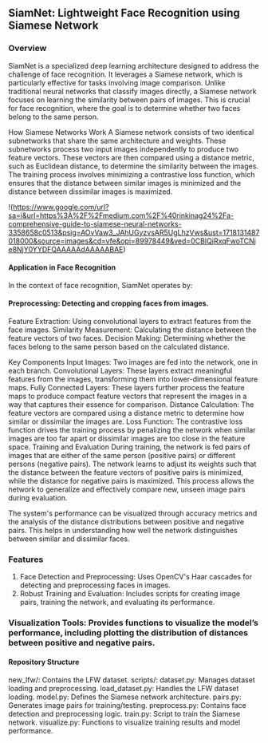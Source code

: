## SiamNet: Lightweight Face Recognition using Siamese Network

### Overview
SiamNet is a specialized deep learning architecture designed to address the challenge of face recognition. It leverages a Siamese network, which is particularly effective for tasks involving image comparison. Unlike traditional neural networks that classify images directly, a Siamese network focuses on learning the similarity between pairs of images. This is crucial for face recognition, where the goal is to determine whether two faces belong to the same person.

How Siamese Networks Work
A Siamese network consists of two identical subnetworks that share the same architecture and weights. These subnetworks process two input images independently to produce two feature vectors. These vectors are then compared using a distance metric, such as Euclidean distance, to determine the similarity between the images. The training process involves minimizing a contrastive loss function, which ensures that the distance between similar images is minimized and the distance between dissimilar images is maximized.

!(https://www.google.com/url?sa=i&url=https%3A%2F%2Fmedium.com%2F%40rinkinag24%2Fa-comprehensive-guide-to-siamese-neural-networks-3358658c0513&psig=AOvVaw3_JAhUGyzvsAR5UgLhzVws&ust=1718131487018000&source=images&cd=vfe&opi=89978449&ved=0CBIQjRxqFwoTCNje8NjY0YYDFQAAAAAdAAAAABAE)
#### Application in Face Recognition
In the context of face recognition, SiamNet operates by:

#### Preprocessing: Detecting and cropping faces from images.

Feature Extraction: Using convolutional layers to extract features from the face images.
Similarity Measurement: Calculating the distance between the feature vectors of two faces.
Decision Making: Determining whether the faces belong to the same person based on the calculated distance.

Key Components
Input Images: Two images are fed into the network, one in each branch.
Convolutional Layers: These layers extract meaningful features from the images, transforming them into lower-dimensional feature maps.
Fully Connected Layers: These layers further process the feature maps to produce compact feature vectors that represent the images in a way that captures their essence for comparison.
Distance Calculation: The feature vectors are compared using a distance metric to determine how similar or dissimilar the images are.
Loss Function: The contrastive loss function drives the training process by penalizing the network when similar images are too far apart or dissimilar images are too close in the feature space.
Training and Evaluation
During training, the network is fed pairs of images that are either of the same person (positive pairs) or different persons (negative pairs). The network learns to adjust its weights such that the distance between the feature vectors of positive pairs is minimized, while the distance for negative pairs is maximized. This process allows the network to generalize and effectively compare new, unseen image pairs during evaluation.

The system's performance can be visualized through accuracy metrics and the analysis of the distance distributions between positive and negative pairs. This helps in understanding how well the network distinguishes between similar and dissimilar faces.

### Features
 1. Face Detection and Preprocessing: Uses OpenCV's Haar cascades for detecting and preprocessing faces in images.
 2. Robust Training and Evaluation: Includes scripts for creating image pairs, training the network, and evaluating its performance.
    
### Visualization Tools: Provides functions to visualize the model’s performance, including plotting the distribution of distances between positive and negative pairs.

#### Repository Structure
new_lfw/: Contains the LFW dataset.
scripts/:
dataset.py: Manages dataset loading and preprocessing.
load_dataset.py: Handles the LFW dataset loading.
model.py: Defines the Siamese network architecture.
pairs.py: Generates image pairs for training/testing.
preprocess.py: Contains face detection and preprocessing logic.
train.py: Script to train the Siamese network.
visualize.py: Functions to visualize training results and model performance.
